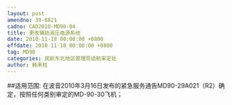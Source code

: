 ```yaml
---
layout: post
amendno: 39-6821
cadno: CAD2010-MD90-04
title: 更改辅助液压电源系统
date: 2010-11-18 00:00:00 +0800
effdate: 2010-11-18 00:00:00 +0800
tag: MD90
categories: 民航东北地区管理局适航审定处
author: 韩来柱
---
```


##适用范围:
在波音2010年3月16日发布的紧急服务通告MD90-29A021（R2）确定，按照任何类别审定的MD-90-30飞机；

